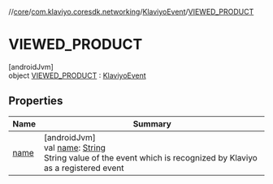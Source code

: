 //[core](../../../../index.md)/[com.klaviyo.coresdk.networking](../../index.md)/[KlaviyoEvent](../index.md)/[VIEWED_PRODUCT](index.md)

# VIEWED_PRODUCT

[androidJvm]\
object [VIEWED_PRODUCT](index.md) : [KlaviyoEvent](../index.md)

## Properties

| Name | Summary |
|---|---|
| [name](../name.md) | [androidJvm]<br>val [name](../name.md): [String](https://kotlinlang.org/api/latest/jvm/stdlib/kotlin/-string/index.html)<br>String value of the event which is recognized by Klaviyo as a registered event |
